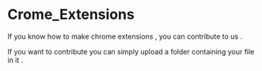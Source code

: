 # Crome_Extensions
If you know how to make chrome extensions , you can contribute to us .

If you want to contribute you can simply upload a folder containing your file in it .
